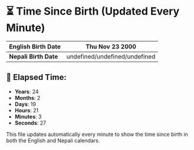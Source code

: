 # ⏳ Time Since Birth (Updated Every Minute)

| **English Birth Date** | Thu Nov 23 2000 |
|------------------------|-------------------------------------|
| **Nepali Birth Date**  | undefined/undefined/undefined                  |

## 📅 Elapsed Time:

- **Years**: 24
- **Months**: 2
- **Days**: 19
- **Hours**: 21
- **Minutes**: 3
- **Seconds**: 27

This file updates automatically every minute to show the time since birth in both the English and Nepali calendars.